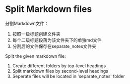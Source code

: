 # Split Markdown files

分割Markdown文件：

1. 按照一级标题创建文件夹
2. 每个二级标题段落为该文件夹下的单独md文件
3. 分割后的文件保存在separate_notes文件夹

Split the given markdown file: 

1. Create different folders by top-level headings
2. Split markdown files by second-level headings
3. Seperate files will be located in 'separate_notes' folder
